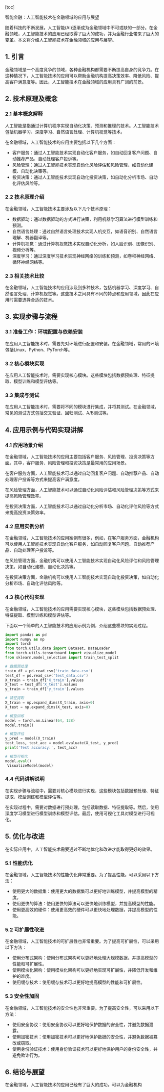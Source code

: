 
[toc]                    
                
                
智能金融：人工智能技术在金融领域的应用与展望

随着科技的不断发展，人工智能(AI)逐渐成为金融领域中不可或缺的一部分。在金融领域，人工智能技术的应用已经取得了巨大的成功，并为金融行业带来了巨大的变革。本文将介绍人工智能技术在金融领域的应用与展望。

## 1. 引言

金融领域是一个高度竞争的领域，各种金融机构都需要不断提高自身的竞争力。在这种情况下，人工智能技术的应用可以帮助金融机构提高决策效率、降低风险、提高客户满意度等。因此，人工智能技术在金融领域的应用具有广阔的前景。

## 2. 技术原理及概念

### 2.1 基本概念解释

人工智能是指通过计算机程序实现自动化决策、预测和推理的技术。人工智能技术包括机器学习、深度学习、自然语言处理、计算机视觉等技术。

在金融领域，人工智能技术的应用主要包括以下几个方面：

- 客户服务：通过人工智能技术实现自动化客户服务，如自动回复客户问题、自动推荐产品、自动处理客户投诉等。
- 风险管理：通过人工智能技术实现自动化风险评估和风险管理，如自动化建模、自动化决策等。
- 投资决策：通过人工智能技术实现自动化投资决策，如自动化分析市场、自动化评估风险等。

### 2.2 技术原理介绍

在金融领域，人工智能技术主要涉及以下几个技术原理：

- 数据驱动：通过数据驱动的方式进行决策，利用机器学习算法进行模型训练和预测。
- 自然语言处理：通过自然语言处理技术实现人机交互，如语音识别、自然语言理解、机器翻译等。
- 计算机视觉：通过计算机视觉技术实现自动化分析，如人脸识别、图像识别、视频分析等。
- 深度学习：通过深度学习技术实现神经网络的训练和预测，如卷积神经网络、循环神经网络等。

### 2.3 相关技术比较

在金融领域，人工智能技术的应用涉及到多种技术，包括机器学习、深度学习、自然语言处理、计算机视觉等。这些技术之间具有不同的特点和应用领域，因此在应用时需要选择合适的技术。

## 3. 实现步骤与流程

### 3.1 准备工作：环境配置与依赖安装

在应用人工智能技术时，需要先对环境进行配置和安装。在金融领域，常用的环境包括Linux、Python、PyTorch等。

### 3.2 核心模块实现

在应用人工智能技术时，需要实现核心模块。这些模块包括数据预处理、特征提取、模型训练和模型评估等。

### 3.3 集成与测试

在应用人工智能技术时，需要将不同的模块进行集成，并将其测试。在金融领域，常见的测试方式包括交叉验证、回归测试、A/B测试等。

## 4. 应用示例与代码实现讲解

### 4.1 应用场景介绍

在金融领域，人工智能技术的应用主要包括客户服务、风险管理、投资决策等方面。其中，客户服务、风险管理和投资决策是最常用的应用场景。

在客户服务方面，人工智能技术可以通过自动回复客户问题、自动推荐产品、自动处理客户投诉等方式来提高客户满意度。

在风险管理方面，人工智能技术可以通过自动化风险评估和风险管理决策等方式来提高风险管理效率。

在投资决策方面，人工智能技术可以通过自动化分析市场、自动化评估风险等方式来提高投资决策效率。

### 4.2 应用实例分析

在金融领域，人工智能技术的应用案例有很多，例如，在客户服务方面，金融机构可以使用人工智能技术实现自动化客户服务，如自动回复客户问题、自动推荐产品、自动处理客户投诉等。

在风险管理方面，金融机构可以使用人工智能技术实现自动化风险评估和风险管理决策，如自动化建模、自动化决策等。

在投资决策方面，金融机构可以使用人工智能技术实现自动化投资决策，如自动化分析市场、自动化评估风险等。

### 4.3 核心代码实现

在金融领域，人工智能技术的应用需要实现核心模块，这些模块包括数据预处理、特征提取、模型训练和模型评估等。

下面以一个简单的人工智能技术的应用示例为例，介绍这些模块的实现过程。

```python
import pandas as pd
import numpy as np
import torch
from torch.utils.data import Dataset, DataLoader
from torch.utils.tensorboard import visualize_model
from sklearn.model_selection import train_test_split

# 数据预处理
train_df = pd.read_csv('train_data.csv')
test_df = pd.read_csv('test_data.csv')
X_train = train_df['X_train'].values
X_test = test_df['X_test'].values
y_train = train_df['y_train'].values

# 特征提取
X_train = np.expand_dims(X_train, axis=0)
X_test = np.expand_dims(X_test, axis=0)

# 模型训练
model = torch.nn.Linear(64, 128)
model.train()

# 模型评估
y_pred = model(X_train)
test_loss, test_acc = model.evaluate(X_test, y_pred)
print('Test accuracy:', test_acc)

# 模型可视化
model.eval()
 VisualizeModel(model)
```

### 4.4 代码讲解说明

在实现步骤与流程中，需要对核心模块进行实现，这些模块包括数据预处理、特征提取、模型训练和模型评估等。

在实现过程中，需要对数据进行预处理，包括读取数据、特征提取等。然后，使用深度学习模型进行模型训练和模型评估。最后，使用可视化工具对模型进行可视化。

## 5. 优化与改进

在实际应用中，人工智能技术需要通过不断地优化和改进才能取得更好的效果。

### 5.1 性能优化

在金融领域，人工智能技术的性能优化非常重要。为了提高性能，可以采用以下方法：

- 使用更大的数据集：使用更大的数据集可以更好地训练模型，并提高模型的精度。
- 使用更快的算法：使用更快的算法可以更快地训练模型，并提高模型的性能。
- 使用更高效的硬件：使用更高效的硬件可以更快地处理数据，并提高模型的性能。

### 5.2 可扩展性改进

在金融领域，人工智能技术的可扩展性也非常重要。为了提高可扩展性，可以采用以下方法：

- 使用分布式架构：使用分布式架构可以更好地处理大规模数据，并提高模型的性能和可扩展性。
- 使用模块化架构：使用模块化架构可以更好地实现可扩展性，并降低开发和维护的难度。
- 使用缓存技术：使用缓存技术可以更好地提高模型的性能和可扩展性。

### 5.3 安全性加固

在金融领域，人工智能技术的安全性也非常重要。为了提高安全性，可以采用以下方法：

- 使用安全协议：使用安全协议可以更好地保护数据的安全性，并避免数据泄露。
- 使用加密技术：使用加密技术可以更好地保护数据的安全性，并避免数据被篡改或窃取。
- 使用身份验证技术：使用身份验证技术可以更好地保护用户的身份安全性，并避免欺诈行为。

## 6. 结论与展望

在金融领域，人工智能技术的应用已经有了巨大的成功，可以为金融机构

